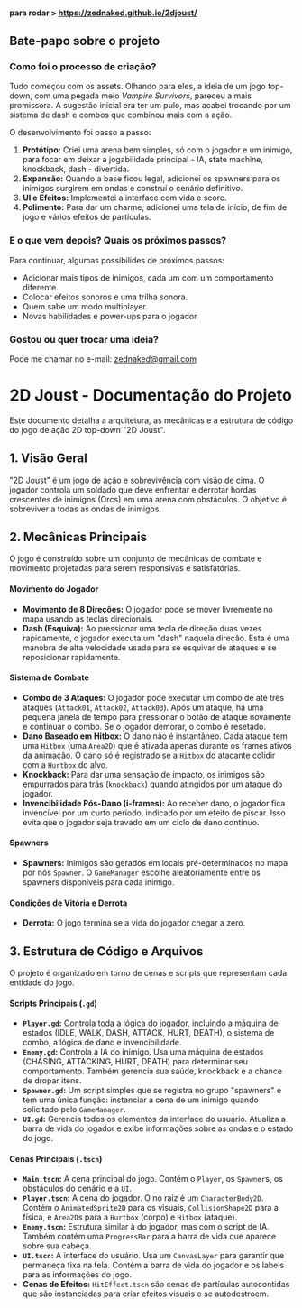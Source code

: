 #### para rodar > https://zednaked.github.io/2djoust/


## Bate-papo sobre o projeto

### Como foi o processo de criação?

Tudo começou com os assets. Olhando para eles, a ideia de um jogo top-down, com uma pegada meio *Vampire Survivors*, pareceu a mais promissora. A sugestão inicial era ter um pulo, mas acabei trocando por um sistema de dash e combos que combinou mais com a ação.

O desenvolvimento foi passo a passo:
1.  **Protótipo:** Criei uma arena bem simples, só com o jogador e um inimigo, para focar em deixar a jogabilidade principal - IA, state machine, knockback, dash - divertida.
2.  **Expansão:** Quando a base ficou legal, adicionei os spawners para os inimigos surgirem em ondas e construí o cenário definitivo.
3.  **UI e Efeitos:** Implementei a interface com vida e score.
4.  **Polimento:** Para dar um charme, adicionei uma tela de início, de fim de jogo e vários efeitos de partículas.

### E o que vem depois? Quais os próximos passos?

Para continuar, algumas possibilides de próximos passos:
- Adicionar mais tipos de inimigos, cada um com um comportamento diferente.
- Colocar efeitos sonoros e uma trilha sonora.
- Quem sabe um modo multiplayer
- Novas habilidades e power-ups para o jogador

### Gostou ou quer trocar uma ideia?

Pode me chamar no e-mail: zednaked@gmail.com 


# 2D Joust - Documentação do Projeto

Este documento detalha a arquitetura, as mecânicas e a estrutura de código do jogo de ação 2D top-down "2D Joust".

## 1. Visão Geral

"2D Joust" é um jogo de ação e sobrevivência com visão de cima. O jogador controla um soldado que deve enfrentar e derrotar hordas crescentes de inimigos (Orcs) em uma arena com obstáculos. O objetivo é sobreviver a todas as ondas de inimigos.

## 2. Mecânicas Principais

O jogo é construído sobre um conjunto de mecânicas de combate e movimento projetadas para serem responsivas e satisfatórias.

#### Movimento do Jogador
- **Movimento de 8 Direções:** O jogador pode se mover livremente no mapa usando as teclas direcionais.
- **Dash (Esquiva):** Ao pressionar uma tecla de direção duas vezes rapidamente, o jogador executa um "dash" naquela direção. Esta é uma manobra de alta velocidade usada para se esquivar de ataques e se reposicionar rapidamente.

#### Sistema de Combate
- **Combo de 3 Ataques:** O jogador pode executar um combo de até três ataques (`Attack01`, `Attack02`, `Attack03`). Após um ataque, há uma pequena janela de tempo para pressionar o botão de ataque novamente e continuar o combo. Se o jogador demorar, o combo é resetado.
- **Dano Baseado em Hitbox:** O dano não é instantâneo. Cada ataque tem uma `Hitbox` (uma `Area2D`) que é ativada apenas durante os frames ativos da animação. O dano só é registrado se a `Hitbox` do atacante colidir com a `Hurtbox` do alvo.
- **Knockback:** Para dar uma sensação de impacto, os inimigos são empurrados para trás (`knockback`) quando atingidos por um ataque do jogador.
- **Invencibilidade Pós-Dano (i-frames):** Ao receber dano, o jogador fica invencível por um curto período, indicado por um efeito de piscar. Isso evita que o jogador seja travado em um ciclo de dano contínuo.

#### Spawners
- **Spawners:** Inimigos são gerados em locais pré-determinados no mapa por nós `Spawner`. O `GameManager` escolhe aleatoriamente entre os spawners disponíveis para cada inimigo.

#### Condições de Vitória e Derrota
- **Derrota:** O jogo termina se a vida do jogador chegar a zero.


## 3. Estrutura de Código e Arquivos

O projeto é organizado em torno de cenas e scripts que representam cada entidade do jogo.

#### Scripts Principais (`.gd`)
- **`Player.gd`:** Controla toda a lógica do jogador, incluindo a máquina de estados (IDLE, WALK, DASH, ATTACK, HURT, DEATH), o sistema de combo, a lógica de dano e invencibilidade.
- **`Enemy.gd`:** Controla a IA do inimigo. Usa uma máquina de estados (CHASING, ATTACKING, HURT, DEATH) para determinar seu comportamento. Também gerencia sua saúde, knockback e a chance de dropar itens.
- **`Spawner.gd`:** Um script simples que se registra no grupo "spawners" e tem uma única função: instanciar a cena de um inimigo quando solicitado pelo `GameManager`.
- **`UI.gd`:** Gerencia todos os elementos da interface do usuário. Atualiza a barra de vida do jogador e exibe informações sobre as ondas e o estado do jogo.

#### Cenas Principais (`.tscn`)
- **`Main.tscn`:** A cena principal do jogo. Contém o `Player`, os `Spawner`s, os obstáculos do cenário e a `UI`. 
- **`Player.tscn`:** A cena do jogador. O nó raiz é um `CharacterBody2D`. Contém o `AnimatedSprite2D` para os visuais, `CollisionShape2D` para a física, e `Area2D`s para a `Hurtbox` (corpo) e `Hitbox` (ataque).
- **`Enemy.tscn`:** Estrutura similar à do jogador, mas com o script de IA. Também contém uma `ProgressBar` para a barra de vida que aparece sobre sua cabeça.
- **`UI.tscn`:** A interface do usuário. Usa um `CanvasLayer` para garantir que permaneça fixa na tela. Contém a barra de vida do jogador e os labels para as informações do jogo.
- **Cenas de Efeitos:** `HitEffect.tscn` são cenas de partículas autocontidas que são instanciadas para criar efeitos visuais e se autodestroem.
